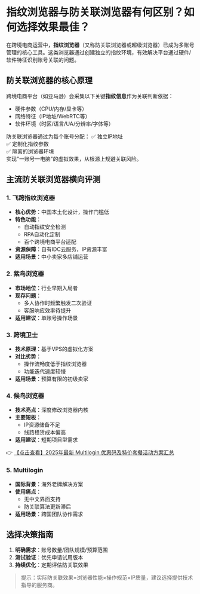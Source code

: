 # 指纹浏览器与防关联浏览器有何区别？如何选择效果最佳？

在跨境电商运营中，**指纹浏览器**（又称防关联浏览器或超级浏览器）已成为多账号管理的核心工具。这类浏览器通过创建独立的指纹环境，有效解决平台通过硬件/软件特征识别账号关联的问题。

## 防关联浏览器的核心原理

跨境电商平台（如亚马逊）会采集以下关键**指纹信息**作为关联判断依据：
- 硬件参数（CPU/内存/显卡等）
- 网络特征（IP地址/WebRTC等）
- 软件环境（时区/语言/UA/分辨率/字体等）

防关联浏览器通过为每个账号分配：
✅ 独立IP地址  
✅ 定制化指纹参数  
✅ 隔离的浏览器环境  
实现"一账号一电脑"的虚拟效果，从根源上规避关联风险。

## 主流防关联浏览器横向评测

### 1. 飞跨指纹浏览器
- **核心优势**：中国本土化设计，操作门槛低
- **特色功能**：
  - 自动指纹安全检测
  - RPA自动化定制
  - 百个跨境电商平台适配
- **资源保障**：自有IDC云服务，IP资源丰富
- **适用场景**：中小卖家多店铺运营

### 2. 紫鸟浏览器
- **市场地位**：行业早期入局者
- **现存问题**：
  - 多人协作时频繁触发二次验证
  - 客服响应效率待提升
- **适用建议**：单账号操作场景

### 3. 跨境卫士
- **技术原理**：基于VPS的虚拟化方案
- **对比劣势**：
  - 操作流畅度低于指纹浏览器
  - 功能迭代速度较慢
- **适用场景**：预算有限的初级卖家

### 4. 候鸟浏览器
- **技术亮点**：深度修改浏览器内核
- **主要短板**：
  - IP资源储备不足
  - 线路租赁成本偏高
- **适用建议**：短期项目型需求

👉 [【点击查看】2025年最新 Multilogin 优惠码及特价套餐活动方案汇总](https://bit.ly/multIlogin)

### 5. Multilogin
- **国际背景**：海外老牌解决方案
- **使用痛点**：
  - 无中文界面支持
  - 防关联算法更新滞后
- **适用场景**：跨国团队协作需求

## 选择决策指南
1. **明确需求**：账号数量/团队规模/预算范围
2. **测试验证**：优先申请试用版本
3. **持续优化**：定期评估防关联效果

> 提示：实际防关联效果=浏览器性能×操作规范×IP质量，建议选择提供技术指导的服务商。